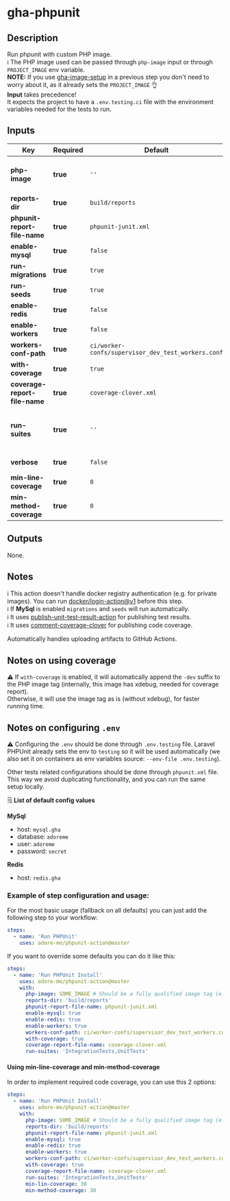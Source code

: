 # gha-phpunit

## Description
Run phpunit with custom PHP image.  
ℹ The PHP image used can be passed through `php-image` input or through `PROJECT_IMAGE` env variable.  
**NOTE:** If you use [gha-image-setup](https://github.com/adore-me/gha-image-setup) in a previous step you don't need to worry about it, as it already sets the `PROJECT_IMAGE` 👌    
**Input** takes precedence!  
It expects the project to have a `.env.testing.ci` file with the environment variables needed for the tests to run.

## Inputs
| Key                           | Required | Default                                            | Description                                                                                               |
|-------------------------------|----------|----------------------------------------------------|-----------------------------------------------------------------------------------------------------------|
| **php-image**                 | **true** | `''`                                               | PHP image to use (fully qualified image address. ex: quay.io/adoreme/nginx-fpm-alpine:v0.0.1).            |
| **reports-dir**               | **true** | `build/reports`                                    | Report files directory (no trailing `/`).                                                                 |
| **phpunit-report-file-name**  | **true** | `phpunit-junit.xml`                                | PHPUnit report file name.                                                                                 |
| **enable-mysql**              | **true** | `false`                                            | Enable/disable MySql deploy.                                                                              |
| **run-migrations**            | **true** | `true`                                             | Run migrations. Disabled if `enable-mysql: false`.                                                        |
| **run-seeds**                 | **true** | `true`                                             | Run seeds. Disabled if `enable-mysql: false`.                                                             |
| **enable-redis**              | **true** | `false`                                            | Enable/disable Redis deploy.                                                                              |
| **enable-workers**            | **true** | `false`                                            | Enable/disable workers in PHP container.                                                                  |
| **workers-conf-path**         | **true** | `ci/worker-confs/supervisor_dev_test_workers.conf` | File path for supervisor config.                                                                          |
| **with-coverage**             | **true** | `true`                                             | Run also code coverage when running unit tests.                                                           |
| **coverage-report-file-name** | **true** | `coverage-clover.xml`                              | Code coverage report file name.                                                                           |
| **run-suites**                | **true** | `''`                                               | Run specific suites. Pass suites as a comma separated list, no spaces (e.g. "UnitTests,IntegrationTests") |
| **verbose**                   | **true** | `false`                                            | Run PHPUnit in verbose mode                                                                               |
| **min-line-coverage**         | **true** | `0`                                            | Minimum percentage acceptable for line coverage                                                                       |
| **min-method-coverage**       | **true** | `0`                                            | Minimum percentage acceptable for method coverage                                                                     |

## Outputs
None.

## Notes
ℹ This action doesn't handle docker registry authentication (e.g. for private images).
You can run [docker/login-action@v1](https://github.com/docker/login-action) before this step.  
ℹ If **MySql** is enabled `migrations` and `seeds` will run automatically.  
ℹ It uses [publish-unit-test-result-action](https://github.com/EnricoMi/publish-unit-test-result-action) for publishing test results.  
ℹ It uses [comment-coverage-clover](https://github.com/lucassabreu/comment-coverage-clover) for publishing code coverage.

Automatically handles uploading artifacts to GitHub Actions.

## Notes on using coverage
⚠ If `with-coverage` is enabled, it will automatically append the `-dev` suffix to the PHP image tag (internally, this image has xdebug, needed for coverage report).  
Otherwise, it will use the image tag as is (without xdebug), for faster running time.

## Notes on configuring `.env`
⚠ Configuring the `.env` should be done through `.env.testing` file. 
Laravel PHPUnit already sets the env to `testing` so it will be used automatically (we also set it on containers as env variables source: `--env-file .env.testing`). 

Other tests related configurations should be done through `phpunit.xml` file.   
This way we avoid duplicating functionality, and you can run the same setup locally.

🗒 **List of default config values**

**MySql**
- host: `mysql.gha`
- database: `adoreme`
- user: `adoreme`
- password: `secret`

**Redis**
- host: `redis.gha`

### Example of step configuration and usage:

For the most basic usage (fallback on all defaults) you can just add the following step to your workflow:

```yaml
steps:
  - name: 'Run PHPUnit'
    uses: adore-me/phpunit-action@master
```

If you want to override some defaults you can do it like this:

```yaml
steps:
  - name: 'Run PHPUnit Install'
    uses: adore-me/phpunit-action@master
    with:
      php-image: SOME_IMAGE # Should be a fully qualified image tag (e.g. `quay.io/adore-me/nginx-fpm-alpine:php-7.4.3-c2-v1.1.1`)
      reports-dir: 'build/reports'
      phpunit-report-file-name: phpunit-junit.xml
      enable-mysql: true
      enable-redis: true
      enable-workers: true
      workers-conf-path: ci/worker-confs/supervisor_dev_test_workers.conf
      with-coverage: true
      coverage-report-file-name: coverage-clover.xml
      run-suites: 'IntegrationTests,UnitTests'
```

#### Using min-line-coverage and min-method-coverage

In order to implement required code coverage, you can use this 2 options:


```yaml
steps:
  - name: 'Run PHPUnit Install'
    uses: adore-me/phpunit-action@master
    with:
      php-image: SOME_IMAGE # Should be a fully qualified image tag (e.g. `quay.io/adore-me/nginx-fpm-alpine:php-7.4.3-c2-v1.1.1`)
      reports-dir: 'build/reports'
      phpunit-report-file-name: phpunit-junit.xml
      enable-mysql: true
      enable-redis: true
      enable-workers: true
      workers-conf-path: ci/worker-confs/supervisor_dev_test_workers.conf
      with-coverage: true
      coverage-report-file-name: coverage-clover.xml
      run-suites: 'IntegrationTests,UnitTests'
      min-lin-coverage: 30
      min-method-coverage: 30
```